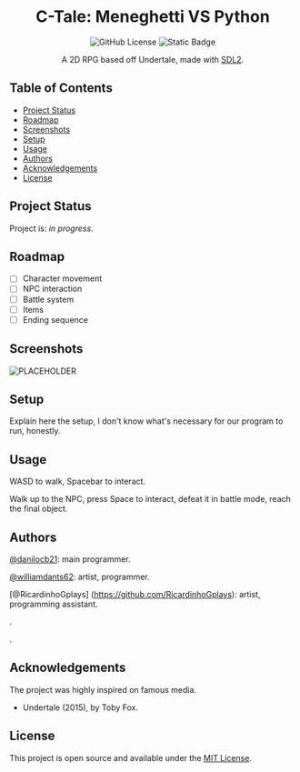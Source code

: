 <h1 align="center">C-Tale: Meneghetti VS Python</h1>
<p align="center">
  <img alt="GitHub License" src="https://img.shields.io/github/license/danilocb21/projeto-rpg?style=for-the-badge&logo=github&color=purple">
  <img alt="Static Badge" src="https://img.shields.io/badge/Language-blue?style=for-the-badge&logo=c">
</p>
<p align="center">
A 2D RPG based off Undertale, made with <a href="https://wiki.libsdl.org/SDL2">SDL2</a>.
</p>

## Table of Contents
- [Project Status](#project-status)
- [Roadmap](#roadmap)
- [Screenshots](#screenshots)
- [Setup](#setup)
- [Usage](#usage)
- [Authors](#authors)
- [Acknowledgements](#acknowledgements)
- [License](#license)

## Project Status
Project is: _in progress_.

## Roadmap
- [ ] Character movement
- [ ] NPC interaction
- [ ] Battle system
- [ ] Items
- [ ] Ending sequence

## Screenshots
![PLACEHOLDER](./img/placeholder.png)

## Setup
Explain here the setup, I don't know what's necessary for our program to run, honestly.

## Usage
WASD to walk, Spacebar to interact.

Walk up to the NPC, press Space to interact, defeat it in battle mode, reach the final object.

## Authors
[@danilocb21](https://github.com/danilocb21): main programmer.

[@williamdants62](https://github.com/williamdants62): artist, programmer.

[@RicardinhoGplays] (https://github.com/RicardinhoGplays): artist, programming assistant.

.

.

## Acknowledgements
The project was highly inspired on famous media.
- Undertale (2015), by Toby Fox.

## License
This project is open source and available under the [MIT License](./LICENSE).
